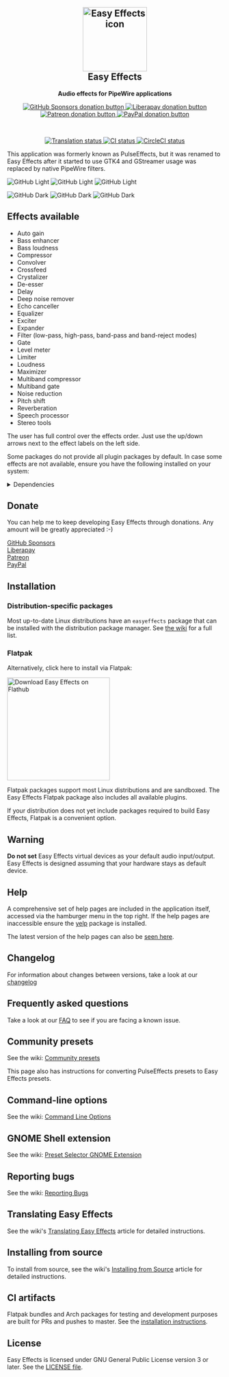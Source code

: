 <h2 align="center">
  <img src="data/com.github.wwmm.easyeffects.svg" alt="Easy Effects icon" width="150" height="150"/>
  <br>
  Easy Effects
</h2>

<p align="center">
  <strong>Audio effects for PipeWire applications</strong>
</p>

<p align="center">
  <a href="https://github.com/sponsors/wwmm">
    <img alt="GitHub Sponsors donation button" src="https://img.shields.io/static/v1?label=Sponsor&message=%E2%9D%A4&logo=GitHub&link=https://github.com/sponsors/wwmm">
  </a>
  <a href="https://liberapay.com/wwmm/donate">
    <img alt="Liberapay donation button" src="https://img.shields.io/badge/liberapay-donate-green">
  </a>
  <a href="https://www.patreon.com/wellingtonwallace?fan_landing=true">
    <img alt="Patreon donation button" src="https://img.shields.io/badge/patreon-donate-green.svg">
  </a>
  <a href="https://www.paypal.com/donate?hosted_button_id=RK723F4EKH2UE">
    <img alt="PayPal donation button" src="https://img.shields.io/badge/paypal-donate-green.svg">
  </a>
</p>

<br>

<p align="center">
  <a href="https://hosted.weblate.org/engage/easyeffects/">
    <img alt="Translation status" src="https://hosted.weblate.org/widgets/easyeffects/-/svg-badge.svg"/>
  </a>
  <a href="https://github.com/wwmm/easyeffects/actions/workflows/CI.yaml">
    <img alt="CI status" src="https://github.com/wwmm/easyeffects/actions/workflows/CI.yaml/badge.svg"/>
  </a>
  <a href="https://circleci.com/gh/wwmm/easyeffects">
    <img alt="CircleCI status" src="https://circleci.com/gh/wwmm/easyeffects.svg?style=shield"/>
  </a>
</p>

This application was formerly known as PulseEffects, but it was renamed to Easy Effects after it started to use GTK4 and
GStreamer usage was replaced by native PipeWire filters.

![GitHub Light](images/easyeffects-light-screenshot-1.png#gh-light-mode-only)
![GitHub Light](images/easyeffects-light-screenshot-2.png#gh-light-mode-only)
![GitHub Light](images/easyeffects-light-screenshot-3.png#gh-light-mode-only)

![GitHub Dark](images/easyeffects-dark-screenshot-1.png#gh-dark-mode-only)
![GitHub Dark](images/easyeffects-dark-screenshot-2.png#gh-dark-mode-only)
![GitHub Dark](images/easyeffects-dark-screenshot-3.png#gh-dark-mode-only)

## Effects available

- Auto gain
- Bass enhancer
- Bass loudness
- Compressor
- Convolver
- Crossfeed
- Crystalizer
- De-esser
- Delay
- Deep noise remover
- Echo canceller
- Equalizer
- Exciter
- Expander
- Filter (low-pass, high-pass, band-pass and band-reject modes)
- Gate
- Level meter
- Limiter
- Loudness
- Maximizer
- Multiband compressor
- Multiband gate
- Noise reduction
- Pitch shift
- Reverberation
- Speech processor
- Stereo tools

The user has full control over the effects order. Just use the up/down arrows
next to the effect labels on the left side.

Some packages do not provide all plugin packages by default. In case some effects are not available, ensure you have the following installed on your system:

<details>
<summary>Dependencies</summary>

Plugins needed for effects:

- [Linux Studio plugins](https://lsp-plug.in/). Version 1.1.24 or higher.
- [Calf Studio plugins](https://calf-studio-gear.org/). Version 0.90.1 or higher.
- [Libebur128](https://github.com/jiixyj/libebur128). For Auto gain and Level meter.
- [ZamAudio plugins](https://www.zamaudio.com/). For Maximizer.
- [Zita-convolver](https://kokkinizita.linuxaudio.org/linuxaudio/). For Convolver.
- [MDA](https://gitlab.com/drobilla/mda-lv2). For Bass loudness.
- [SpeexDSP](https://www.speex.org/). For Speech processor.
- [SoundTouch](https://www.surina.net/soundtouch/). For Pitch shift.
- [RNNoise](https://gitlab.xiph.org/xiph/rnnoise). For Noise reduction.
- [DeepFilterNet](https://github.com/Rikorose/DeepFilterNet). For Deep noise remover.

Other dependencies include:
- [libsamplerate](http://www.mega-nerd.com/SRC/index.html)
- [libsndfile](http://www.mega-nerd.com/libsndfile/)
- [libbs2b](https://sourceforge.net/projects/bs2b/files/libbs2b/)
- [fftw](https://fftw.org/)
- [speexdsp](https://www.speex.org/)
- [nlohmann json](https://github.com/nlohmann/json)
- [tbb](https://www.threadingbuildingblocks.org)

</details>

## Donate

You can help me to keep developing Easy Effects through donations. Any amount will be greatly appreciated :-)

[GitHub Sponsors](https://github.com/sponsors/wwmm)  
[Liberapay](https://liberapay.com/wwmm)  
[Patreon](https://www.patreon.com/wellingtonwallace?fan_landing=true)  
[PayPal](https://www.paypal.com/donate?hosted_button_id=RK723F4EKH2UE)  

## Installation

### Distribution-specific packages

Most up-to-date Linux distributions have an `easyeffects` package that can be installed with the distribution package manager. See [the wiki](https://github.com/wwmm/easyeffects/wiki/Package-Repositories) for a full list.

### Flatpak

Alternatively, click here to install via Flatpak:

<a href='https://flathub.org/apps/details/com.github.wwmm.easyeffects'><img width='240' alt='Download Easy Effects on Flathub' src='https://flathub.org/assets/badges/flathub-badge-en.png'/></a>

Flatpak packages support most Linux distributions and are sandboxed. The Easy Effects Flatpak package also includes all available plugins.

If your distribution does not yet include packages required to build Easy Effects, Flatpak is a convenient option.

## Warning

**Do not set** Easy Effects virtual devices as your default audio input/output.
Easy Effects is designed assuming that your hardware stays as default device.

## Help

A comprehensive set of help pages are included in the application itself, accessed via the hamburger menu in the top right. If the help pages are inaccessible ensure the [yelp](https://gitlab.gnome.org/GNOME/yelp) package is installed.

The latest version of the help pages can also be [seen here](https://wwmm.github.io/easyeffects).

## Changelog

For information about changes between versions, take a look at our [changelog](https://github.com/wwmm/easyeffects/blob/master/CHANGELOG.md)

## Frequently asked questions

Take a look at our [FAQ](https://github.com/wwmm/easyeffects/wiki/FAQ) to see
if you are facing a known issue.

## Community presets

See the wiki: [Community presets](https://github.com/wwmm/easyeffects/wiki/Community-presets)

This page also has instructions for converting PulseEffects presets to Easy Effects presets.

## Command-line options

See the wiki: [Command Line Options](https://github.com/wwmm/easyeffects/wiki/Command-Line-Options)

## GNOME Shell extension

See the wiki: [Preset Selector GNOME Extension](https://github.com/wwmm/easyeffects/wiki/Preset-Selector-GNOME-Extension)

## Reporting bugs

See the wiki: [Reporting Bugs](https://github.com/wwmm/easyeffects/wiki/Reporting-bugs)

## Translating Easy Effects

See the wiki's [Translating Easy Effects](https://github.com/wwmm/easyeffects/wiki/Translating-EasyEffects) article for detailed instructions.

## Installing from source

To install from source, see the wiki's [Installing from Source](https://github.com/wwmm/easyeffects/wiki/Installation-from-Source) article for detailed instructions.

## CI artifacts

Flatpak bundles and Arch packages for testing and development purposes are built for PRs and pushes to master.
See the [installation instructions](https://github.com/wwmm/easyeffects/wiki/Package-Repositories#ci-artifacts).

## License

Easy Effects is licensed under GNU General Public License version 3 or later. See the [LICENSE file](https://github.com/wwmm/easyeffects/blob/master/LICENSE).
